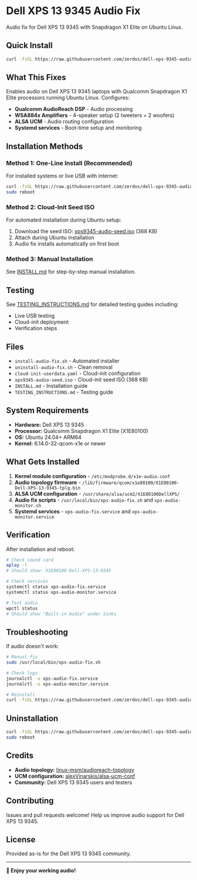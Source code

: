 # Dell XPS 13 9345 Audio Fix

Audio fix for Dell XPS 13 9345 with Snapdragon X1 Elite on Ubuntu Linux.

## Quick Install

```bash
curl -fsSL https://raw.githubusercontent.com/zerdos/dell-xps-9345-audio-fix/main/install-audio-fix.sh | sudo bash
```

## What This Fixes

Enables audio on Dell XPS 13 9345 laptops with Qualcomm Snapdragon X1 Elite processors running Ubuntu Linux. Configures:

- **Qualcomm AudioReach DSP** - Audio processing
- **WSA884x Amplifiers** - 4-speaker setup (2 tweeters + 2 woofers)
- **ALSA UCM** - Audio routing configuration
- **Systemd services** - Boot-time setup and monitoring

## Installation Methods

### Method 1: One-Line Install (Recommended)

For installed systems or live USB with internet:

```bash
curl -fsSL https://raw.githubusercontent.com/zerdos/dell-xps-9345-audio-fix/main/install-audio-fix.sh | sudo bash
sudo reboot
```

### Method 2: Cloud-Init Seed ISO

For automated installation during Ubuntu setup:

1. Download the seed ISO: [xps9345-audio-seed.iso](xps9345-audio-seed.iso) (368 KB)
2. Attach during Ubuntu installation
3. Audio fix installs automatically on first boot

### Method 3: Manual Installation

See [INSTALL.md](INSTALL.md) for step-by-step manual installation.

## Testing

See [TESTING_INSTRUCTIONS.md](TESTING_INSTRUCTIONS.md) for detailed testing guides including:
- Live USB testing
- Cloud-init deployment
- Verification steps

## Files

- `install-audio-fix.sh` - Automated installer
- `uninstall-audio-fix.sh` - Clean removal
- `cloud-init-userdata.yaml` - Cloud-init configuration
- `xps9345-audio-seed.iso` - Cloud-init seed ISO (368 KB)
- `INSTALL.md` - Installation guide
- `TESTING_INSTRUCTIONS.md` - Testing guide

## System Requirements

- **Hardware:** Dell XPS 13 9345
- **Processor:** Qualcomm Snapdragon X1 Elite (X1E80100)
- **OS:** Ubuntu 24.04+ ARM64
- **Kernel:** 6.14.0-32-qcom-x1e or newer

## What Gets Installed

1. **Kernel module configuration** - `/etc/modprobe.d/x1e-audio.conf`
2. **Audio topology firmware** - `/lib/firmware/qcom/x1e80100/X1E80100-Dell-XPS-13-9345-tplg.bin`
3. **ALSA UCM configuration** - `/usr/share/alsa/ucm2/X1E80100DellXPS/`
4. **Audio fix scripts** - `/usr/local/bin/xps-audio-fix.sh` and `xps-audio-monitor.sh`
5. **Systemd services** - `xps-audio-fix.service` and `xps-audio-monitor.service`

## Verification

After installation and reboot:

```bash
# Check sound card
aplay -l
# Should show: X1E80100-Dell-XPS-13-9345

# Check services
systemctl status xps-audio-fix.service
systemctl status xps-audio-monitor.service

# Test audio
wpctl status
# Should show "Built-in Audio" under Sinks
```

## Troubleshooting

If audio doesn't work:

```bash
# Manual fix
sudo /usr/local/bin/xps-audio-fix.sh

# Check logs
journalctl -u xps-audio-fix.service
journalctl -u xps-audio-monitor.service

# Reinstall
curl -fsSL https://raw.githubusercontent.com/zerdos/dell-xps-9345-audio-fix/main/install-audio-fix.sh | sudo bash
```

## Uninstallation

```bash
curl -fsSL https://raw.githubusercontent.com/zerdos/dell-xps-9345-audio-fix/main/uninstall-audio-fix.sh | sudo bash
sudo reboot
```

## Credits

- **Audio topology:** [linux-msm/audioreach-topology](https://github.com/linux-msm/audioreach-topology)
- **UCM configuration:** [alexVinarskis/alsa-ucm-conf](https://github.com/alexVinarskis/alsa-ucm-conf)
- **Community:** Dell XPS 13 9345 users and testers

## Contributing

Issues and pull requests welcome! Help us improve audio support for Dell XPS 13 9345.

## License

Provided as-is for the Dell XPS 13 9345 community.

---

**🎵 Enjoy your working audio!**

